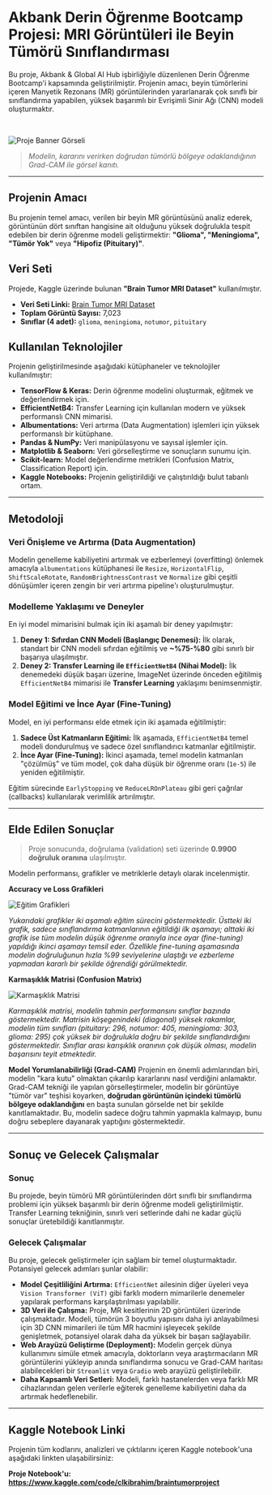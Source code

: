 # Akbank Derin Öğrenme Bootcamp Projesi: MRI Görüntüleri ile Beyin Tümörü Sınıflandırması

Bu proje, Akbank & Global AI Hub işbirliğiyle düzenlenen Derin Öğrenme Bootcamp'i kapsamında geliştirilmiştir. Projenin amacı, beyin tümörlerini içeren Manyetik Rezonans (MR) görüntülerinden yararlanarak çok sınıflı bir sınıflandırma yapabilen, yüksek başarımlı bir Evrişimli Sinir Ağı (CNN) modeli oluşturmaktır.

<br>

![Proje Banner Görseli](images/grad_cam_comparison.png)
> *Modelin, kararını verirken doğrudan tümörlü bölgeye odaklandığının Grad-CAM ile görsel kanıtı.*

---

## Projenin Amacı

Bu projenin temel amacı, verilen bir beyin MR görüntüsünü analiz ederek, görüntünün dört sınıftan hangisine ait olduğunu yüksek doğrulukla tespit edebilen bir derin öğrenme modeli geliştirmektir: **"Glioma", "Meningioma", "Tümör Yok"** veya **"Hipofiz (Pituitary)"**.

## Veri Seti

Projede, Kaggle üzerinde bulunan **"Brain Tumor MRI Dataset"** kullanılmıştır.

* **Veri Seti Linki:** [Brain Tumor MRI Dataset](https://www.kaggle.com/datasets/masoudnickparvar/brain-tumor-mri-dataset)
* **Toplam Görüntü Sayısı:** 7,023
* **Sınıflar (4 adet):** `glioma`, `meningioma`, `notumor`, `pituitary`

## Kullanılan Teknolojiler
Projenin geliştirilmesinde aşağıdaki kütüphaneler ve teknolojiler kullanılmıştır:
* **TensorFlow & Keras:** Derin öğrenme modelini oluşturmak, eğitmek ve değerlendirmek için.
* **EfficientNetB4:** Transfer Learning için kullanılan modern ve yüksek performanslı CNN mimarisi.
* **Albumentations:** Veri artırma (Data Augmentation) işlemleri için yüksek performanslı bir kütüphane.
* **Pandas & NumPy:** Veri manipülasyonu ve sayısal işlemler için.
* **Matplotlib & Seaborn:** Veri görselleştirme ve sonuçların sunumu için.
* **Scikit-learn:** Model değerlendirme metrikleri (Confusion Matrix, Classification Report) için.
* **Kaggle Notebooks:** Projenin geliştirildiği ve çalıştırıldığı bulut tabanlı ortam.

---

## Metodoloji

### Veri Önişleme ve Artırma (Data Augmentation)
Modelin genelleme kabiliyetini artırmak ve ezberlemeyi (overfitting) önlemek amacıyla `albumentations` kütüphanesi ile `Resize`, `HorizontalFlip`, `ShiftScaleRotate`, `RandomBrightnessContrast` ve `Normalize` gibi çeşitli dönüşümler içeren zengin bir veri artırma pipeline'ı oluşturulmuştur.

### Modelleme Yaklaşımı ve Deneyler
En iyi model mimarisini bulmak için iki aşamalı bir deney yapılmıştır:
1.  **Deney 1: Sıfırdan CNN Modeli (Başlangıç Denemesi):** İlk olarak, standart bir CNN modeli sıfırdan eğitilmiş ve **~%75-%80** gibi sınırlı bir başarıya ulaşılmıştır.
2.  **Deney 2: Transfer Learning ile `EfficientNetB4` (Nihai Model):** İlk denemedeki düşük başarı üzerine, ImageNet üzerinde önceden eğitilmiş `EfficientNetB4` mimarisi ile **Transfer Learning** yaklaşımı benimsenmiştir.

### Model Eğitimi ve İnce Ayar (Fine-Tuning)
Model, en iyi performansı elde etmek için iki aşamada eğitilmiştir:
1.  **Sadece Üst Katmanların Eğitimi:** İlk aşamada, `EfficientNetB4` temel modeli dondurulmuş ve sadece özel sınıflandırıcı katmanlar eğitilmiştir.
2.  **İnce Ayar (Fine-Tuning):** İkinci aşamada, temel modelin katmanları "çözülmüş" ve tüm model, çok daha düşük bir öğrenme oranı (`1e-5`) ile yeniden eğitilmiştir.

Eğitim sürecinde `EarlyStopping` ve `ReduceLROnPlateau` gibi geri çağrılar (callbacks) kullanılarak verimlilik artırılmıştır.

---

## Elde Edilen Sonuçlar

> Proje sonucunda, doğrulama (validation) seti üzerinde **0.9900 doğruluk oranına** ulaşılmıştır.

Modelin performansı, grafikler ve metriklerle detaylı olarak incelenmiştir.

**Accuracy ve Loss Grafikleri**


![Eğitim Grafikleri](images/training_plots.png)


*Yukarıdaki grafikler iki aşamalı eğitim sürecini göstermektedir. Üstteki iki grafik, sadece sınıflandırma katmanlarının eğitildiği ilk aşamayı; alttaki iki grafik ise tüm modelin düşük öğrenme oranıyla ince ayar (fine-tuning) yapıldığı ikinci aşamayı temsil eder. Özellikle fine-tuning aşamasında modelin doğruluğunun hızla %99 seviyelerine ulaştığı ve ezberleme yapmadan kararlı bir şekilde öğrendiği görülmektedir.*

**Karmaşıklık Matrisi (Confusion Matrix)**



![Karmaşıklık Matrisi](images/confusion_matrix.png)



*Karmaşıklık matrisi, modelin tahmin performansını sınıflar bazında göstermektedir. Matrisin köşegenindeki (diagonal) yüksek rakamlar, modelin tüm sınıfları (pituitary: 296, notumor: 405, meningioma: 303, glioma: 295) çok yüksek bir doğrulukla doğru bir şekilde sınıflandırdığını göstermektedir. Sınıflar arası karışıklık oranının çok düşük olması, modelin başarısını teyit etmektedir.*

**Model Yorumlanabilirliği (Grad-CAM)**
Projenin en önemli adımlarından biri, modelin "kara kutu" olmaktan çıkarılıp kararlarını nasıl verdiğini anlamaktır. Grad-CAM tekniği ile yapılan görselleştirmeler, modelin bir görüntüye "tümör var" teşhisi koyarken, **doğrudan görüntünün içindeki tümörlü bölgeye odaklandığını** en başta sunulan görselde net bir şekilde kanıtlamaktadır. Bu, modelin sadece doğru tahmin yapmakla kalmayıp, bunu doğru sebeplere dayanarak yaptığını göstermektedir.

---
## Sonuç ve Gelecek Çalışmalar

### Sonuç
Bu projede, beyin tümörü MR görüntülerinden dört sınıflı bir sınıflandırma problemi için yüksek başarımlı bir derin öğrenme modeli geliştirilmiştir. Transfer Learning tekniğinin, sınırlı veri setlerinde dahi ne kadar güçlü sonuçlar üretebildiği kanıtlanmıştır. 
### Gelecek Çalışmalar
Bu proje, gelecek geliştirmeler için sağlam bir temel oluşturmaktadır. Potansiyel gelecek adımları şunlar olabilir:
* **Model Çeşitliliğini Artırma:** `EfficientNet` ailesinin diğer üyeleri veya `Vision Transformer (ViT)` gibi farklı modern mimarilerle denemeler yapılarak performans karşılaştırılması yapılabilir.
* **3D Veri ile Çalışma:** Proje, MR kesitlerinin 2D görüntüleri üzerinde çalışmaktadır. Modeli, tümörün 3 boyutlu yapısını daha iyi anlayabilmesi için 3D CNN mimarileri ile tüm MR hacmini işleyecek şekilde genişletmek, potansiyel olarak daha da yüksek bir başarı sağlayabilir.
* **Web Arayüzü Geliştirme (Deployment):** Modelin gerçek dünya kullanımını simüle etmek amacıyla, doktorların veya araştırmacıların MR görüntülerini yükleyip anında sınıflandırma sonucu ve Grad-CAM haritası alabilecekleri bir `Streamlit` veya `Gradio` web arayüzü geliştirilebilir.
* **Daha Kapsamlı Veri Setleri:** Modeli, farklı hastanelerden veya farklı MR cihazlarından gelen verilerle eğiterek genelleme kabiliyetini daha da artırmak hedeflenebilir.

---

## Kaggle Notebook Linki

Projenin tüm kodlarını, analizleri ve çıktılarını içeren Kaggle notebook'una aşağıdaki linkten ulaşabilirsiniz:

**Proje Notebook'u: https://www.kaggle.com/code/clkibrahim/braintumorproject** 
